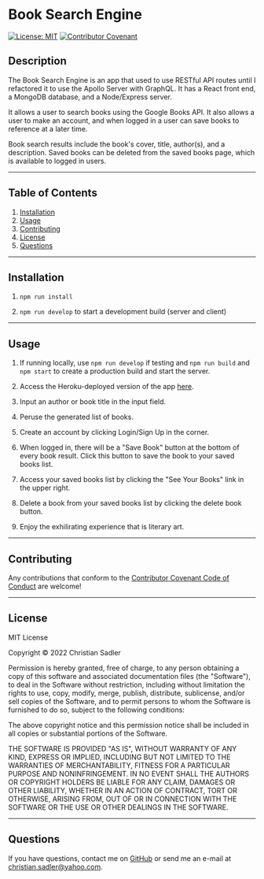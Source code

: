 # Book Search Engine

[![License: MIT](https://img.shields.io/badge/License-MIT-yellow.svg)](https://opensource.org/licenses/MIT) [![Contributor Covenant](https://img.shields.io/badge/Contributor%20Covenant-2.1-4baaaa.svg)](https://www.contributor-covenant.org/version/2/1/code_of_conduct/)

## Description

The Book Search Engine is an app that used to use RESTful API routes until I refactored it to use the Apollo Server with GraphQL. It has a React front end, a MongoDB database, and a Node/Express server.

It allows a user to search books using the Google Books API. It also allows a user to make an account, and when logged in a user can save books to reference at a later time.

Book search results include the book's cover, title, author(s), and a description. Saved books can be deleted from the saved books page, which is available to logged in users.


---

## Table of Contents

1. [Installation](#installation)
2. [Usage](#usage)
3. [Contributing](#contributing)
4. [License](#license)
5. [Questions](#questions)

---

## Installation

1. `npm run install`

2. `npm run develop` to start a development build (server and client)


---

## Usage

1. If running locally, use `npm run develop` if testing and `npm run build` and `npm start` to create a production build and start the server.

2. Access the Heroku-deployed version of the app [here]().

3. Input an author or book title in the input field.

4. Peruse the generated list of books.

5. Create an account by clicking Login/Sign Up in the corner.

6. When logged in, there will be a "Save Book" button at the bottom of every book result. Click this button to save the book to your saved books list.

7. Access your saved books list by clicking the "See Your Books" link in the upper right.

8. Delete a book from your saved books list by clicking the delete book button.

9. Enjoy the exhilirating experience that is literary art.


---

## Contributing

Any contributions that conform to the [Contributor Covenant Code of Conduct](https://www.contributor-covenant.org/version/2/1/code_of_conduct/) are welcome!


---

## License

MIT License

Copyright &copy; 2022 Christian Sadler

Permission is hereby granted, free of charge, to any person obtaining a copy
of this software and associated documentation files (the "Software"), to deal
in the Software without restriction, including without limitation the rights
to use, copy, modify, merge, publish, distribute, sublicense, and/or sell
copies of the Software, and to permit persons to whom the Software is
furnished to do so, subject to the following conditions:

The above copyright notice and this permission notice shall be included in all
copies or substantial portions of the Software.

THE SOFTWARE IS PROVIDED "AS IS", WITHOUT WARRANTY OF ANY KIND, EXPRESS OR
IMPLIED, INCLUDING BUT NOT LIMITED TO THE WARRANTIES OF MERCHANTABILITY,
FITNESS FOR A PARTICULAR PURPOSE AND NONINFRINGEMENT. IN NO EVENT SHALL THE
AUTHORS OR COPYRIGHT HOLDERS BE LIABLE FOR ANY CLAIM, DAMAGES OR OTHER
LIABILITY, WHETHER IN AN ACTION OF CONTRACT, TORT OR OTHERWISE, ARISING FROM,
OUT OF OR IN CONNECTION WITH THE SOFTWARE OR THE USE OR OTHER DEALINGS IN THE
SOFTWARE.

---

## Questions

If you have questions, contact me on [GitHub](https://github.com/Chrisaeus) or send me an e-mail at <christian.sadler@yahoo.com>.